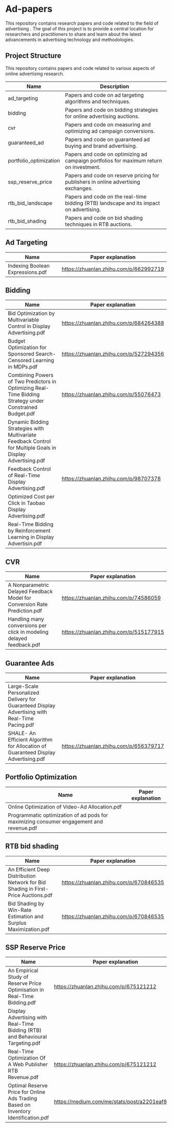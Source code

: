 # Ad-papers

This repository contains research papers and code related to the field of advertising . The goal of this project is to provide a central location for researchers and practitioners to share and learn about the latest advancements in advertising technology and methodologies.

## Project Structure

This repository contains papers and code related to various aspects of online advertising research.

| Name                   | Description                                                                                                   |
|------------------------|---------------------------------------------------------------------------------------------------------------|
| ad_targeting           | Papers and code on ad targeting algorithms and techniques.                                                   |
| bidding                | Papers and code on bidding strategies for online advertising auctions.                                       |
| cvr                    | Papers and code on measuring and optimizing ad campaign conversions.                                          |
| guaranteed_ad          | Papers and code on guaranteed ad buying and brand advertising.                                                |
| portfolio_optimization | Papers and code on optimizing ad campaign portfolios for maximum return on investment.                        |
| ssp_reserve_price      | Papers and code on reserve pricing for publishers in online advertising exchanges.                            |
| rtb_bid_landscape      | Papers and code on the real-time bidding (RTB) landscape and its impact on advertising.                       |
| rtb_bid_shading        | Papers and code on bid shading techniques in RTB auctions.                                                    |

## Ad Targeting
| Name                             | Paper explanation                                          |
|----------------------------------|------------------------------------------------------------|
| Indexing Boolean Expressions.pdf | https://zhuanlan.zhihu.com/p/662992719 |

## Bidding
| Name                             | Paper explanation                                          |
|----------------------------------|------------------------------------------------------------|
| Bid Optimization by Multivariable Control in Display Advertising.pdf | https://zhuanlan.zhihu.com/p/684264388 |
| Budget Optimization for Sponsored Search- Censored Learning in MDPs.pdf | https://zhuanlan.zhihu.com/p/527294356 |
| Combining Powers of Two Predictors in Optimizing Real-Time Bidding Strategy under Constrained Budget.pdf | https://zhuanlan.zhihu.com/p/55076473 |
| Dynamic Bidding Strategies with Multivariate Feedback Control for Multiple Goals in Display Advertising.pdf |  |
| Feedback Control of Real-Time Display Advertising.pdf | https://zhuanlan.zhihu.com/p/98707378 |
| Optimized Cost per Click in Taobao Display Advertising.pdf |  |
| Real-Time Bidding by Reinforcement Learning in Display Advertisin.pdf |  |

## CVR
| Name                             | Paper explanation                      |
|----------------------------------|----------------------------------------|
| A Nonparametric Delayed Feedback Model for Conversion Rate Prediction.pdf | https://zhuanlan.zhihu.com/p/74586059                                       |
| Handling many conversions per click in modeling delayed feedback.pdf | https://zhuanlan.zhihu.com/p/515177915 |

## Guarantee Ads
| Name                                                                                           | Paper explanation                      |
|------------------------------------------------------------------------------------------------|----------------------------------------|
| Large-Scale Personalized Delivery for Guaranteed Display Advertising with Real-Time Pacing.pdf |                                        |
| SHALE- An Efficient Algorithm for Allocation of Guaranteed Display Advertising.pdf             | https://zhuanlan.zhihu.com/p/656379717 |

## Portfolio Optimization
| Name                                                                                          | Paper explanation                      |
|-----------------------------------------------------------------------------------------------|----------------------------------------|
| Online Optimization of Video-Ad Allocation.pdf |                                        |
| Programmatic optimization of ad pods for maximizing consumer engagement and revenue.pdf            |  |

## RTB bid shading
| Name                                                                                          | Paper explanation                      |
|-----------------------------------------------------------------------------------------------|----------------------------------------|
| An Efficient Deep Distribution Network for Bid Shading in First-Price Auctions.pdf | https://zhuanlan.zhihu.com/p/670846535                                       |
| Bid Shading by Win-Rate Estimation and Surplus Maximization.pdf           | https://zhuanlan.zhihu.com/p/670846535 | 

## SSP Reserve Price
| Name                                                                                          | Paper explanation                    |
|-----------------------------------------------------------------------------------------------|--------------------------------------|
| An Empirical Study of Reserve Price Optimisation in Real-Time Bidding.pdf |       https://zhuanlan.zhihu.com/p/675121212                               |
| Display Advertising with Real-Time Bidding (RTB) and Behavioural Targeting.pdf |                                |
| Real-Time Optimization Of A Web Publisher RTB Revenue.pdf |       https://zhuanlan.zhihu.com/p/675121212                               |
| Optimal Reserve Price for Online Ads Trading Based on Inventory Identification.pdf |       https://medium.com/me/stats/post/a2201eaf8225                              |
